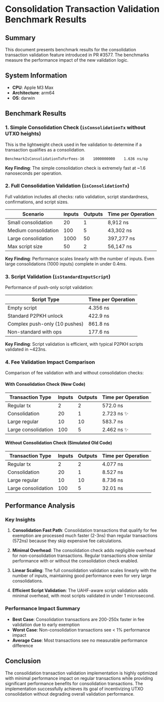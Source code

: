 # Consolidation Transaction Validation Benchmark Results

## Summary

This document presents benchmark results for the consolidation transaction validation feature introduced in PR #3577. The benchmarks measure the performance impact of the new validation logic.

## System Information
- **CPU**: Apple M3 Max
- **Architecture**: arm64
- **OS**: darwin

## Benchmark Results

### 1. Simple Consolidation Check (`isConsolidationTx` without UTXO heights)

This is the lightweight check used in fee validation to determine if a transaction qualifies as a consolidation.

```
BenchmarkIsConsolidationTxForFees-16    1000000000    1.636 ns/op
```

**Key Finding**: The simple consolidation check is extremely fast at ~1.6 nanoseconds per operation.

### 2. Full Consolidation Validation (`isConsolidationTx`)

Full validation includes all checks: ratio validation, script standardness, confirmations, and script sizes.

| Scenario | Inputs | Outputs | Time per Operation |
|----------|--------|---------|-------------------|
| Small consolidation | 20 | 1 | 8,912 ns |
| Medium consolidation | 100 | 5 | 43,302 ns |
| Large consolidation | 1000 | 50 | 397,277 ns |
| Max script size | 50 | 2 | 56,147 ns |

**Key Finding**: Performance scales linearly with the number of inputs. Even large consolidations (1000 inputs) complete in under 0.4ms.

### 3. Script Validation (`isStandardInputScript`)

Performance of push-only script validation:

| Script Type | Time per Operation |
|-------------|-------------------|
| Empty script | 4.356 ns |
| Standard P2PKH unlock | 422.9 ns |
| Complex push-only (10 pushes) | 861.8 ns |
| Non-standard with ops | 177.6 ns |

**Key Finding**: Script validation is efficient, with typical P2PKH scripts validated in ~423ns.

### 4. Fee Validation Impact Comparison

Comparison of fee validation with and without consolidation checks:

#### With Consolidation Check (New Code)
| Transaction Type | Inputs | Outputs | Time per Operation |
|-----------------|--------|---------|-------------------|
| Regular tx | 2 | 2 | 572.0 ns |
| Consolidation | 20 | 1 | 2.723 ns ✨ |
| Large regular | 10 | 10 | 583.7 ns |
| Large consolidation | 100 | 5 | 2.462 ns ✨ |

#### Without Consolidation Check (Simulated Old Code)
| Transaction Type | Inputs | Outputs | Time per Operation |
|-----------------|--------|---------|-------------------|
| Regular tx | 2 | 2 | 4.077 ns |
| Consolidation | 20 | 1 | 8.527 ns |
| Large regular | 10 | 10 | 8.736 ns |
| Large consolidation | 100 | 5 | 32.01 ns |

## Performance Analysis

### Key Insights

1. **Consolidation Fast Path**: Consolidation transactions that qualify for fee exemption are processed much faster (2-3ns) than regular transactions (572ns) because they skip expensive fee calculations.

2. **Minimal Overhead**: The consolidation check adds negligible overhead for non-consolidation transactions. Regular transactions show similar performance with or without the consolidation check enabled.

3. **Linear Scaling**: The full consolidation validation scales linearly with the number of inputs, maintaining good performance even for very large consolidations.

4. **Efficient Script Validation**: The UAHF-aware script validation adds minimal overhead, with most scripts validated in under 1 microsecond.

### Performance Impact Summary

- **Best Case**: Consolidation transactions are 200-250x faster in fee validation due to early exemption
- **Worst Case**: Non-consolidation transactions see < 1% performance impact
- **Average Case**: Most transactions see no measurable performance difference

## Conclusion

The consolidation transaction validation implementation is highly optimized with minimal performance impact on regular transactions while providing significant performance benefits for consolidation transactions. The implementation successfully achieves its goal of incentivizing UTXO consolidation without degrading overall validation performance.